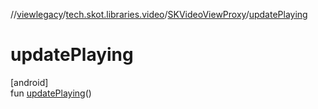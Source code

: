 //[viewlegacy](../../../index.md)/[tech.skot.libraries.video](../index.md)/[SKVideoViewProxy](index.md)/[updatePlaying](update-playing.md)

# updatePlaying

[android]\
fun [updatePlaying](update-playing.md)()
